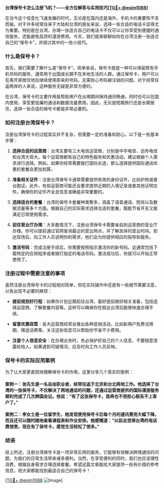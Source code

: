 **台湾保号卡怎么注册飞机？——全方位解答与实用技巧[[TG💪+ @esim1088](https://t.me/s/esim1088)]**

在当今这个信息化飞速发展的时代，无论是在国内还是海外，手机卡的重要性不言而喻。对于许多经常往来于大陆和台湾的朋友来说，选择一张合适的电话卡显得尤为重要。特别是在台湾，办理一张适合自己的电话卡不仅可以让你享受到便捷的通信服务，还能避免高昂的漫游费用。今天，我们就来聊聊如何在台湾注册一张适合自己的“保号卡”，并探讨其中的一些小技巧。

### 什么是保号卡？

首先，我们需要了解什么是“保号卡”。简单来说，保号卡就是一种可以保留原有手机号码的服务，通常用于出国或长期不在本地生活的人群。通过保号卡，用户可以在离开原居住地后继续使用原来的号码，无需担心号码被注销的问题。对于经常往返两岸的人来说，这种服务无疑是非常方便的。

在台湾，保号卡的主要作用是帮助用户在出境期间保持通讯畅通，同时也可以在国内使用，享受更低廉的通话和数据流量费用。因此，无论是短期旅行还是长期居住，选择一张合适的保号卡都是非常必要的。

### 如何注册台湾保号卡？

注册台湾保号卡的过程其实并不复杂，但需要一定的准备和耐心。以下是一些基本步骤：

1. **选择合适的运营商**：台湾主要有三大电信运营商，分别是中华电信、远传电信和台湾大哥大。每个运营商都有自己的特色服务和优惠活动，建议根据个人需求进行选择。例如，如果你经常需要拨打国际长途，那么选择提供国际通话优惠的套餐会更加划算。

2. **准备相关证件**：注册台湾保号卡通常需要提供有效的身份证件，比如护照或者台胞证。此外，有些运营商可能还会要求提供近期的入境记录或者其他证明文件。确保你的证件齐全且信息准确是非常重要的。

3. **选择适合的套餐**：台湾的保号卡套餐种类繁多，涵盖了语音通话、短信以及数据流量等多个方面。根据自己的实际需求选择合适的套餐，既能节省开支又能满足日常使用需求。

4. **前往营业厅办理**：大多数情况下，注册台湾保号卡需要亲自到运营商的营业厅办理。你可以提前通过官网查询最近的营业网点，并了解具体的营业时间。到达现场后，向工作人员说明你的需求，他们会为你提供相应的指导和服务。

5. **激活号码**：完成注册手续后，你需要按照指示激活你的新号码。这通常包括下载特定的应用程序或者拨打指定的电话号码。激活成功后，你就可以开始正常使用了。

### 注册过程中需要注意的事项

虽然注册台湾保号卡的过程相对简单，但在实际操作中还是有一些细节需要注意，以免出现不必要的麻烦：

- **提前规划好行程**：如果你计划近期前往台湾，最好提前做好相关准备，包括选择运营商、了解套餐内容等。这样可以确保你在抵达台湾后能够快速办理手续。
  
- **留意优惠政策**：各大运营商经常会推出各种促销活动，比如新用户免费试用期、赠送话费等。关注这些信息可以帮助你节省不少费用。

- **注意个人信息安全**：在办理业务时，务必保护好自己的个人信息，不要随意泄露给他人。如果遇到可疑情况，应及时向工作人员反映。

### 保号卡的实际应用案例

为了让大家更直观地理解保号卡的作用，这里分享几个真实的案例：

#### 案例一：张先生是一名自由职业者，经常往返于北京和台北两地工作。他选择了台湾的一张保号卡，不仅解决了两地通话的问题，还通过运营商提供的国际漫游服务顺利完成了几次跨国会议。他说：“有了这张保号卡，我再也不用担心联系不上客户了。”

#### 案例二：李女士是一位留学生，她发现使用保号卡后每个月的通讯费用大幅下降，而且还可以随时随地查看课程表和作业安排。她感慨道：“以前总觉得台湾的电话费很贵，现在有了保号卡，感觉生活轻松了很多。”

### 结语

综上所述，注册台湾保号卡是一项非常实用的服务，它能够有效解决跨境通信的问题，为我们的日常生活带来诸多便利。当然，在享受便利的同时，我们也应该理性消费，根据自身需求合理选择套餐。希望这篇文章能给大家提供一些有价值的参考信息，祝大家都能找到最适合自己的保号卡！

[[TG💪+ @esim1088](https://t.me/s/esim1088) ![Image](https://i.postimg.cc/4NQfJmqS/Snipaste-2025-05-13-00-14-12.png)]
